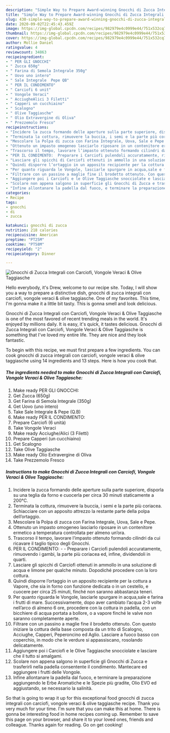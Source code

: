 ```yaml
---
description: "Simple Way to Prepare Award-winning Gnocchi di Zucca Integrali con Carciofi, Vongole Veraci &amp;amp; Olive Taggiasche"
title: "Simple Way to Prepare Award-winning Gnocchi di Zucca Integrali con Carciofi, Vongole Veraci &amp;amp; Olive Taggiasche"
slug: 430-simple-way-to-prepare-award-winning-gnocchi-di-zucca-integrali-con-carciofi-vongole-veraci-and-amp-olive-taggiasche
date: 2020-09-02T22:45:43.459Z
image: https://img-global.cpcdn.com/recipes/982979e4c0999e44/751x532cq70/gnocchi-di-zucca-integrali-con-carciofi-vongole-veraci-olive-taggiasche-recipe-main-photo.jpg
thumbnail: https://img-global.cpcdn.com/recipes/982979e4c0999e44/751x532cq70/gnocchi-di-zucca-integrali-con-carciofi-vongole-veraci-olive-taggiasche-recipe-main-photo.jpg
cover: https://img-global.cpcdn.com/recipes/982979e4c0999e44/751x532cq70/gnocchi-di-zucca-integrali-con-carciofi-vongole-veraci-olive-taggiasche-recipe-main-photo.jpg
author: Mollie Daniel
ratingvalue: 4
reviewcount: 34863
recipeingredient:
- " PER GLI GNOCCHI"
- " Zucca 650g"
- " Farina di Semola Integrale 350g"
- " Uovo uno intero"
- " Sale Integrale  Pepe QB"
- " PER IL CONDIMENTO"
- " Carciofi 6 unit"
- " Vongole Veraci"
- " AcciugheAlici 3 Filetti"
- " Capperi un cucchiaino"
- " Scalogno"
- " Olive Taggiasche"
- " Olio Extravergine di Oliva"
- " Prezzemolo Fresco"
recipeinstructions:
- "Incidere la zucca formando delle aperture sulla parte superiore, disporla su una teglia da forno e cuocerla per circa 30 minuti staticamente a 200°C."
- "Terminata la cottura, rimuovere la buccia, i semi e la parte più coriacea. Schiacciare con un apposito attrezzo la restante parte della polpa dell’ortaggio."
- "Mescolare la Polpa di zucca con Farina Integrale, Uova, Sale e Pepe."
- "Ottenuto un impasto omogeneo lasciarlo riposare in un contenitore ermetico a temperatura controllata per almeno un’ora."
- "Trascorso il tempo, lavorare l’impasto ottenuto formando cilindri da cui ricavare il taglio tipico degli Gnocchi."
- "PER IL CONDIMENTO:  Preparare i Carciofi pulendoli accuratamente, rimuovendo i gambi, la parte più coriacea ed, infine, dividendoli in quarti."
- "Lasciare gli spicchi di Carciofi ottenuti in ammollo in una soluzione di acqua e limone per qualche minuto. Dopodiché procedere con la loro cottura."
- "Quindi disporre l’ortaggio in un apposito recipiente per la cottura a Vapore, che sia in forno con funzione dedicata o in un cestello, e cuocere per circa 25 minuti, finché non saranno abbastanza teneri."
- "Per quanto riguarda le Vongole, lasciarle spurgare in acqua,sale e farina i frutti di mare. Successivamente, dopo aver cambiato l’acqua 2-3 volte nell’arco di almeno 6 ore, procedere con la cottura in padella, con un bicchiere di acqua portata a bollore, o a vapore finché le valve non saranno completamente aperte."
- "Filtrare con un passino a maglie fine il brodetto ottenuto. Con questo iniziare la cottura della base composta da un trito di Scalogno, Acciughe, Capperi, Peperoncino ed Aglio. Lasciare a fuoco basso con coperchio, in modo che le verdure si appassiscano, rosolando delicatamente."
- "Aggiungere poi i Carciofi e le Olive Taggiasche snocciolate e lasciare che il tutto si amalgami."
- "Scolare non appena salgono in superficie gli Gnocchi di Zucca e trasferirli nella padella consentente il condimento. Mantecare ed aggiungere i frutti delle Vongole."
- "Infine allontanare la padella dal fuoco, e terminare la preparazione aggiungendo le Erbe Aromatiche e le Spezie più gradite, Olio EVO ed aggiustando, se necessario la salinità."
categories:
- Recipe
tags:
- gnocchi
- di
- zucca

katakunci: gnocchi di zucca 
nutrition: 218 calories
recipecuisine: American
preptime: "PT25M"
cooktime: "PT58M"
recipeyield: "2"
recipecategory: Dinner

---
```



![Gnocchi di Zucca Integrali con Carciofi, Vongole Veraci &amp; Olive Taggiasche](https://img-global.cpcdn.com/recipes/982979e4c0999e44/751x532cq70/gnocchi-di-zucca-integrali-con-carciofi-vongole-veraci-olive-taggiasche-recipe-main-photo.jpg)

Hello everybody, it's Drew, welcome to our recipe site. Today, I will show you a way to prepare a distinctive dish, gnocchi di zucca integrali con carciofi, vongole veraci &amp; olive taggiasche. One of my favorites. This time, I'm gonna make it a little bit tasty. This is gonna smell and look delicious.

Gnocchi di Zucca Integrali con Carciofi, Vongole Veraci &amp; Olive Taggiasche is one of the most favored of recent trending meals in the world. It's enjoyed by millions daily. It is easy, it's quick, it tastes delicious. Gnocchi di Zucca Integrali con Carciofi, Vongole Veraci &amp; Olive Taggiasche is something that I've loved my entire life. They are nice and they look fantastic.




To begin with this recipe, we must first prepare a few ingredients. You can cook gnocchi di zucca integrali con carciofi, vongole veraci &amp; olive taggiasche using 14 ingredients and 13 steps. Here is how you cook that.

<!--inarticleads1-->

##### The ingredients needed to make Gnocchi di Zucca Integrali con Carciofi, Vongole Veraci &amp; Olive Taggiasche:

1. Make ready  PER GLI GNOCCHI:
1. Get  Zucca (650g)
1. Get  Farina di Semola Integrale (350g)
1. Get  Uovo (uno intero)
1. Take  Sale Integrale &amp; Pepe (Q.B)
1. Make ready  PER IL CONDIMENTO:
1. Prepare  Carciofi (6 unità)
1. Take  Vongole Veraci
1. Make ready  Acciughe/Alici (3 Filetti)
1. Prepare  Capperi (un cucchiaino)
1. Get  Scalogno
1. Take  Olive Taggiasche
1. Make ready  Olio Extravergine di Oliva
1. Take  Prezzemolo Fresco




<!--inarticleads2-->

##### Instructions to make Gnocchi di Zucca Integrali con Carciofi, Vongole Veraci &amp; Olive Taggiasche:

1. Incidere la zucca formando delle aperture sulla parte superiore, disporla su una teglia da forno e cuocerla per circa 30 minuti staticamente a 200°C.
1. Terminata la cottura, rimuovere la buccia, i semi e la parte più coriacea. Schiacciare con un apposito attrezzo la restante parte della polpa dell’ortaggio.
1. Mescolare la Polpa di zucca con Farina Integrale, Uova, Sale e Pepe.
1. Ottenuto un impasto omogeneo lasciarlo riposare in un contenitore ermetico a temperatura controllata per almeno un’ora.
1. Trascorso il tempo, lavorare l’impasto ottenuto formando cilindri da cui ricavare il taglio tipico degli Gnocchi.
1. PER IL CONDIMENTO: -  - Preparare i Carciofi pulendoli accuratamente, rimuovendo i gambi, la parte più coriacea ed, infine, dividendoli in quarti.
1. Lasciare gli spicchi di Carciofi ottenuti in ammollo in una soluzione di acqua e limone per qualche minuto. Dopodiché procedere con la loro cottura.
1. Quindi disporre l’ortaggio in un apposito recipiente per la cottura a Vapore, che sia in forno con funzione dedicata o in un cestello, e cuocere per circa 25 minuti, finché non saranno abbastanza teneri.
1. Per quanto riguarda le Vongole, lasciarle spurgare in acqua,sale e farina i frutti di mare. Successivamente, dopo aver cambiato l’acqua 2-3 volte nell’arco di almeno 6 ore, procedere con la cottura in padella, con un bicchiere di acqua portata a bollore, o a vapore finché le valve non saranno completamente aperte.
1. Filtrare con un passino a maglie fine il brodetto ottenuto. Con questo iniziare la cottura della base composta da un trito di Scalogno, Acciughe, Capperi, Peperoncino ed Aglio. Lasciare a fuoco basso con coperchio, in modo che le verdure si appassiscano, rosolando delicatamente.
1. Aggiungere poi i Carciofi e le Olive Taggiasche snocciolate e lasciare che il tutto si amalgami.
1. Scolare non appena salgono in superficie gli Gnocchi di Zucca e trasferirli nella padella consentente il condimento. Mantecare ed aggiungere i frutti delle Vongole.
1. Infine allontanare la padella dal fuoco, e terminare la preparazione aggiungendo le Erbe Aromatiche e le Spezie più gradite, Olio EVO ed aggiustando, se necessario la salinità.




So that is going to wrap it up for this exceptional food gnocchi di zucca integrali con carciofi, vongole veraci &amp; olive taggiasche recipe. Thank you very much for your time. I'm sure that you can make this at home. There is gonna be interesting food in home recipes coming up. Remember to save this page on your browser, and share it to your loved ones, friends and colleague. Thanks again for reading. Go on get cooking!
